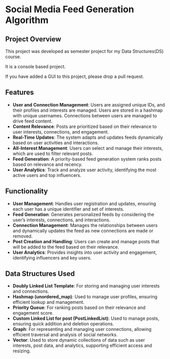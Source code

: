 
# Social Media Feed Generation Algorithm

## Project Overview

This project was developed as semester project for my Data Structures(DS) course.

It is a console based project. 

If you have added a GUI to this project, please drop a pull request.



## Features


- **User and Connection Management**: Users are assigned unique IDs, and their profiles and interests are managed. Users are stored in a hashmap with unique usernames. Connections between users are managed to drive feed content.
- **Content Relevance**: Posts are prioritized based on their relevance to user interests, connections, and engagement.
- **Real-Time Updates**: The system adapts and updates feeds dynamically based on user activities and interactions.
- **All-Interest Management**: Users can select and manage their interests, which are used to filter relevant posts.
- **Feed Generation**: A priority-based feed generation system ranks posts based on relevance and recency.
- **User Analytics**: Track and analyze user activity, identifying the most active users and top influencers.


## Functionality

- **User Management**: Handles user registration and updates, ensuring each user has a unique identifier and set of interests.
- **Feed Generation**: Generates personalized feeds by considering the user’s interests, connections, and interactions.
- **Connection Management**: Manages the relationships between users and dynamically updates the feed as new connections are made or removed.
- **Post Creation and Handling**: Users can create and manage posts that will be added to the feed based on their relevance.
- **User Analytics**: Provides insights into user activity and engagement, identifying influencers and key users.

## Data Structures Used

- **Doubly Linked List Template**: For storing and managing user interests and connections.
- **Hashmap (unordered_map)**: Used to manage user profiles, ensuring efficient lookup and management.
- **Priority Queue**: For ranking posts based on their relevance and engagement score.
- **Custom Linked List for post (PostLinkedList)**: Used to manage posts, ensuring quick addition and deletion operations.
- **Graph**: For representing and managing user connections, allowing efficient traversal and analysis of social networks.
- **Vector**: Used to store dynamic collections of data such as user interests, post data, and analytics, supporting efficient access and resizing.


